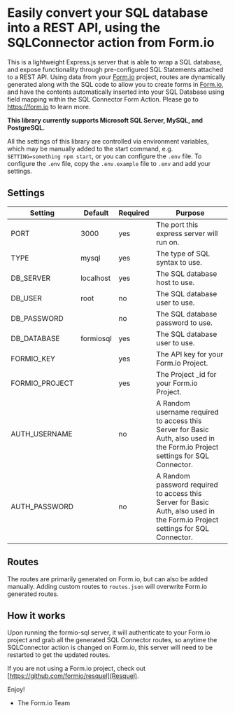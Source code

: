 Easily convert your SQL database into a REST API, using the SQLConnector action from Form.io
====================================================
This is a lightweight Express.js server that is able to wrap a SQL database, and expose functionality through
pre-configured SQL Statements attached to a REST API. Using data from your [Form.io](https://form.io) project, routes
are dynamically generated along with the SQL code to allow you to create forms in [Form.io](https://form.io), and have
the contents automatically inserted into your SQL Database using field mapping within the SQL Connector Form Action.
Please go to https://form.io to learn more.

**This library currently supports Microsoft SQL Server, MySQL, and PostgreSQL.**

All the settings of this library are controlled via environment variables, which may be manually added to the start
command, e.g. `SETTING=something npm start`, or you can configure the `.env` file. To configure the `.env` file, copy
the `.env.example` file to `.env` and add your settings.

## Settings
| Setting | Default | Required | Purpose |
|---------|---------|----------|---------|
| PORT | 3000 | yes | The port this express server will run on. |
| TYPE | mysql | yes | The type of SQL syntax to use. |
| DB_SERVER | localhost | yes | The SQL database host to use. |
| DB_USER | root | no | The SQL database user to use. |
| DB_PASSWORD | | no | The SQL database password to use. |
| DB_DATABASE | formiosql | yes | The SQL database user to use. |
| FORMIO_KEY | | yes | The API key for your Form.io Project. |
| FORMIO_PROJECT | | yes | The Project _id for your Form.io Project. |
| AUTH_USERNAME | | no | A Random username required to access this Server for Basic Auth, also used in the Form.io Project settings for SQL Connector. |
| AUTH_PASSWORD | | no | A Random password required to access this Server for Basic Auth, also used in the Form.io Project settings for SQL Connector. |

## Routes
The routes are primarily generated on Form.io, but can also be added manually. Adding custom routes to `routes.json`
will overwrite Form.io generated routes.

## How it works
Upon running the formio-sql server, it will authenticate to your Form.io project and grab all the generated SQL
Connector routes, so anytime the SQLConnector action is changed on Form.io, this server will need to be restarted to get
the updated routes.

If you are not using a Form.io project, check out [https://github.com/formio/resquel](Resquel).

Enjoy!

 - The Form.io Team
